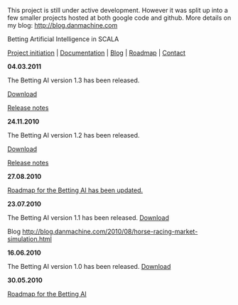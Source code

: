 This project is still under active development. However it was split up into a few smaller projects hosted at both google code and github. More details on my blog: http://blog.danmachine.com

Betting Artificial Intelligence in SCALA

[Project initiation](http://blog.danmachine.com/2010/04/betting-ai-artificial-intelligence.html) | [Documentation](http://docs.google.com/leaf?id=0BwAuZwf4UIO6OGExYjRhODgtZjk1MS00OWRlLWI0MzktNTY2YzBkN2RhYjA5&hl=en) |  [Blog](http://blog.danmachine.com/) | [Roadmap](http://code.google.com/p/betting-ai/wiki/Roadmap) | [Contact](http://blog.danmachine.com/p/contact.html)

**04.03.2011**

The Betting AI version 1.3 has been released.

[Download](http://code.google.com/p/betting-ai/downloads/list)

[Release notes](http://code.google.com/p/betting-ai/source/browse/tags/betting-ai-1.3/betting-ai-launcher/src/main/assembly/dist/README.TXT)

**24.11.2010**

The Betting AI version 1.2 has been released.

[Download](http://code.google.com/p/betting-ai/downloads/list)

[Release notes](http://code.google.com/p/betting-ai/source/browse/tags/betting-ai-1.2/betting-ai-launcher/src/main/assembly/dist/README.TXT)

**27.08.2010**

[Roadmap for the Betting AI has been updated.](http://code.google.com/p/betting-ai/wiki/Roadmap?ts=1276713626&updated=Roadmap)

**23.07.2010**

The Betting AI version 1.1 has been released.
[Download](http://code.google.com/p/betting-ai/downloads/list)

Blog http://blog.danmachine.com/2010/08/horse-racing-market-simulation.html

**16.06.2010**

The Betting AI version 1.0 has been released.
[Download](http://code.google.com/p/betting-ai/downloads/list)

**30.05.2010**

[Roadmap for the Betting AI](http://code.google.com/p/betting-ai/wiki/Roadmap?ts=1276713626&updated=Roadmap)
